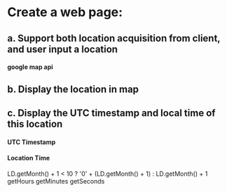 # Create a web page: 
## a. Support both location acquisition from client, and user input a location 
#### google map api
## b. Display the location in map 

## c. Display the UTC timestamp and local time of this location

#### UTC Timestamp 
#### Location Time
LD.getMonth() + 1 < 10 ? '0' + (LD.getMonth() + 1) : LD.getMonth() + 1
getHours
getMinutes
getSeconds
